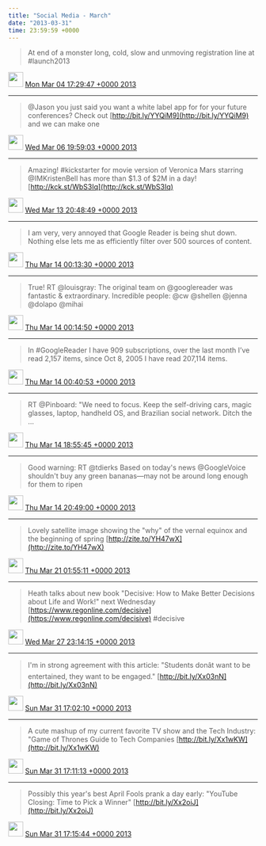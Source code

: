 ```yaml
---    
title: "Social Media - March"
date: "2013-03-31"
time: 23:59:59 +0000
---
```


> At end of a monster long, cold, slow and unmoving registration line at #launch2013

<img src="{{ site.url }}{{ site.baseurl }}/assets/images/media/tweet.ico" width="30" /> [Mon Mar 04 17:29:47 +0000 2013](https://twitter.com/ChristopherA/status/308630364522418177)

----

> @Jason you just said you want a white label app for for your future conferences? Check out [http://bit.ly/YYQiM9](http://bit.ly/YYQiM9) and we can make one

<img src="{{ site.url }}{{ site.baseurl }}/assets/images/media/tweet.ico" width="30" /> [Wed Mar 06 19:59:03 +0000 2013](https://twitter.com/ChristopherA/status/309392705652404224)

----

> Amazing! #kickstarter for movie version of Veronica Mars starring @IMKristenBell has more than $1.3 of $2M in a day! [http://kck.st/WbS3Iq](http://kck.st/WbS3Iq)

<img src="{{ site.url }}{{ site.baseurl }}/assets/images/media/tweet.ico" width="30" /> [Wed Mar 13 20:48:49 +0000 2013](https://twitter.com/ChristopherA/status/311941942307078144)

----

> I am very, very annoyed that Google Reader is being shut down. Nothing else lets me as efficiently filter over 500 sources of content.

<img src="{{ site.url }}{{ site.baseurl }}/assets/images/media/tweet.ico" width="30" /> [Thu Mar 14 00:13:30 +0000 2013](https://twitter.com/ChristopherA/status/311993452596445185)

----

> True! RT @louisgray: The original team on @googlereader was fantastic &amp; extraordinary. Incredible people: @cw @shellen @jenna @dolapo @mihai

<img src="{{ site.url }}{{ site.baseurl }}/assets/images/media/tweet.ico" width="30" /> [Thu Mar 14 00:14:50 +0000 2013](https://twitter.com/ChristopherA/status/311993787624853504)

----

> In #GoogleReader I have 909 subscriptions, over the last month I’ve read 2,157 items, since Oct 8, 2005 I have read 207,114 items.

<img src="{{ site.url }}{{ site.baseurl }}/assets/images/media/tweet.ico" width="30" /> [Thu Mar 14 00:40:53 +0000 2013](https://twitter.com/ChristopherA/status/312000345456910337)

----

> RT @Pinboard: "We need to focus. Keep the self-driving cars, magic glasses, laptop, handheld OS, and Brazilian social network. Ditch the ...

<img src="{{ site.url }}{{ site.baseurl }}/assets/images/media/tweet.ico" width="30" /> [Thu Mar 14 18:55:45 +0000 2013](https://twitter.com/ChristopherA/status/312275877713027072)

----



> Good warning: RT @tdierks Based on today's news @GoogleVoice shouldn't buy any green bananas—may not be around long enough for them to ripen

<img src="{{ site.url }}{{ site.baseurl }}/assets/images/media/tweet.ico" width="30" /> [Thu Mar 14 20:49:00 +0000 2013](https://twitter.com/ChristopherA/status/312304379124400129)

----

> Lovely satellite image showing the "why" of the vernal equinox and the beginning of spring [http://zite.to/YH47wX](http://zite.to/YH47wX)

<img src="{{ site.url }}{{ site.baseurl }}/assets/images/media/tweet.ico" width="30" /> [Thu Mar 21 01:55:11 +0000 2013](https://twitter.com/ChristopherA/status/314555759436365827)

----

> Heath talks about new book "Decisive: How to Make Better Decisions about Life and Work!" next Wednesday [https://www.regonline.com/decisive](https://www.regonline.com/decisive) #decisive

<img src="{{ site.url }}{{ site.baseurl }}/assets/images/media/tweet.ico" width="30" /> [Wed Mar 27 23:14:15 +0000 2013](https://twitter.com/ChristopherA/status/317051974107402240)

----

> I'm in strong agreement with this article: "Students donât want to be entertained, they want to be engaged." [http://bit.ly/Xx03nN](http://bit.ly/Xx03nN)

<img src="{{ site.url }}{{ site.baseurl }}/assets/images/media/tweet.ico" width="30" /> [Sun Mar 31 17:02:10 +0000 2013](https://twitter.com/ChristopherA/status/318407886780915715)

----

> A cute mashup of my current favorite TV show and the Tech Industry: "Game of Thrones Guide to Tech Companies [http://bit.ly/Xx1wKW](http://bit.ly/Xx1wKW)

<img src="{{ site.url }}{{ site.baseurl }}/assets/images/media/tweet.ico" width="30" /> [Sun Mar 31 17:11:13 +0000 2013](https://twitter.com/ChristopherA/status/318410161855287296)

----

> Possibly this year's best April Fools prank a day early: "YouTube Closing: Time to Pick a Winner" [http://bit.ly/Xx2oiJ](http://bit.ly/Xx2oiJ)

<img src="{{ site.url }}{{ site.baseurl }}/assets/images/media/tweet.ico" width="30" /> [Sun Mar 31 17:15:44 +0000 2013](https://twitter.com/ChristopherA/status/318411301674184704)